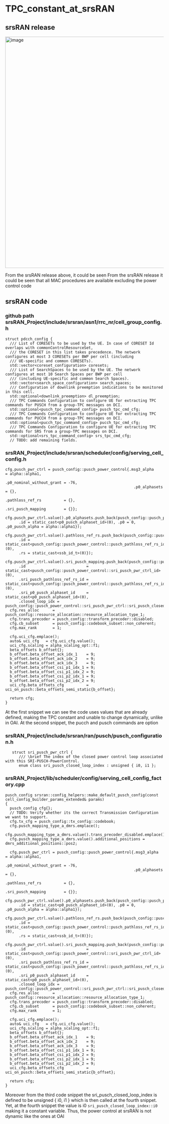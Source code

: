 # TPC_constant_at_srsRAN
## srsRAN release
<img width="736" alt="image" src="https://github.com/user-attachments/assets/c7fef08f-a894-4d57-a2b2-bece482a0c6b">

From the srsRAN release above, it could be seen From the srsRAN release it could be seen that all MAC procedures are available excluding the power control code 


## srsRAN code
### github path srsRAN_Project/include/srsran/asn1/rrc_nr/cell_group_config.h
```
struct pdcch_config {
  /// List of CORESETs to be used by the UE. In case of CORESET Id overlaps with commonControlResourceSet,
  /// the CORESET in this list takes precedence. The network configures at most 3 CORESETs per BWP per cell (including
  /// UE-specific and common CORESETs).
  std::vector<coreset_configuration> coresets;
  /// List of SearchSpaces to be used by the UE. The network configures at most 10 Search Spaces per BWP per cell
  /// (including UE-specific and common Search Spaces).
  std::vector<search_space_configuration> search_spaces;
  /// Configuration of downlink preemption indications to be monitored in this cell.
  std::optional<downlink_preemption> dl_preemption;
  /// TPC Commands Configuration to configure UE for extracting TPC commands for PUSCH from a group-TPC messages on DCI.
  std::optional<pusch_tpc_command_config> pusch_tpc_cmd_cfg;
  /// TPC Commands Configuration to configure UE for extracting TPC commands for PUCCH from a group-TPC messages on DCI.
  std::optional<pucch_tpc_command_config> pucch_tpc_cmd_cfg;
  /// TPC Commands Configuration to configure UE for extracting TPC commands for SRS from a group-TPC messages on DCI.
  std::optional<srs_tpc_command_config> srs_tpc_cmd_cfg;
  // TODO: add remaining fields.
```

### srsRAN_Project/include/srsran/scheduler/config/serving_cell_config.h
```
cfg.pusch_pwr_ctrl = pusch_config::pusch_power_control{.msg3_alpha               = alpha::alpha1,
                                                         .p0_nominal_without_grant = -76,
                                                         .p0_alphasets             = {},
                                                         .pathloss_ref_rs          = {},
                                                         .sri_pusch_mapping        = {}};
  cfg.pusch_pwr_ctrl.value().p0_alphasets.push_back(pusch_config::pusch_power_control::p0_pusch_alphaset{
      .id = static_cast<p0_pusch_alphaset_id>(0), .p0 = 0, .p0_pusch_alpha = alpha::alpha1});
  cfg.pusch_pwr_ctrl.value().pathloss_ref_rs.push_back(pusch_config::pusch_power_control::pusch_pathloss_ref_rs{
      .id = static_cast<pusch_config::pusch_power_control::pusch_pathloss_ref_rs_id>(0),
      .rs = static_cast<ssb_id_t>(0)});
  cfg.pusch_pwr_ctrl.value().sri_pusch_mapping.push_back(pusch_config::pusch_power_control::sri_pusch_pwr_ctrl{
      .id                           = static_cast<pusch_config::pusch_power_control::sri_pusch_pwr_ctrl_id>(0),
      .sri_pusch_pathloss_ref_rs_id = static_cast<pusch_config::pusch_power_control::pusch_pathloss_ref_rs_id>(0),
      .sri_p0_pusch_alphaset_id     = static_cast<p0_pusch_alphaset_id>(0),
      .closed_loop_idx = pusch_config::pusch_power_control::sri_pusch_pwr_ctrl::sri_pusch_closed_loop_index::i0});
  cfg.res_alloc      = pusch_config::resource_allocation::resource_allocation_type_1;
  cfg.trans_precoder = pusch_config::transform_precoder::disabled;
  cfg.cb_subset      = pusch_config::codebook_subset::non_coherent;
  cfg.max_rank       = 1;

  cfg.uci_cfg.emplace();
  auto& uci_cfg   = cfg.uci_cfg.value();
  uci_cfg.scaling = alpha_scaling_opt::f1;
  beta_offsets b_offset{};
  b_offset.beta_offset_ack_idx_1    = 9;
  b_offset.beta_offset_ack_idx_2    = 9;
  b_offset.beta_offset_ack_idx_3    = 9;
  b_offset.beta_offset_csi_p1_idx_1 = 9;
  b_offset.beta_offset_csi_p1_idx_2 = 9;
  b_offset.beta_offset_csi_p2_idx_1 = 9;
  b_offset.beta_offset_csi_p2_idx_2 = 9;
  uci_cfg.beta_offsets_cfg          = uci_on_pusch::beta_offsets_semi_static{b_offset};

  return cfg;
}
```

At the first snippet we can see the code uses values that are already defined, 
making the TPC constant and unable to change dynamically, unlike in OAI. At the second snippet, the pucch and pusch commands are option


### srsRAN_Project/include/srsran/ran/pusch/pusch_configuration.h
```
   struct sri_pusch_pwr_ctrl {
      /// \brief The index of the closed power control loop associated with this SRI-PUSCH-PowerControl.
      enum class sri_pusch_closed_loop_index : unsigned { i0, i1 };
```

### srsRAN_Project/lib/scheduler/config/serving_cell_config_factory.cpp
```
pusch_config srsran::config_helpers::make_default_pusch_config(const cell_config_builder_params_extended& params)
{
  pusch_config cfg{};
  // TODO: Verify whether its the correct Transmission Configuration we want to support.
  cfg.tx_cfg = pusch_config::tx_config::codebook;
  cfg.pusch_mapping_type_a_dmrs.emplace();
  cfg.pusch_mapping_type_a_dmrs.value().trans_precoder_disabled.emplace();
  cfg.pusch_mapping_type_a_dmrs.value().additional_positions = dmrs_additional_positions::pos2;

  cfg.pusch_pwr_ctrl = pusch_config::pusch_power_control{.msg3_alpha               = alpha::alpha1,
                                                         .p0_nominal_without_grant = -76,
                                                         .p0_alphasets             = {},
                                                         .pathloss_ref_rs          = {},
                                                         .sri_pusch_mapping        = {}};
  cfg.pusch_pwr_ctrl.value().p0_alphasets.push_back(pusch_config::pusch_power_control::p0_pusch_alphaset{
      .id = static_cast<p0_pusch_alphaset_id>(0), .p0 = 0, .p0_pusch_alpha = alpha::alpha1});
  cfg.pusch_pwr_ctrl.value().pathloss_ref_rs.push_back(pusch_config::pusch_power_control::pusch_pathloss_ref_rs{
      .id = static_cast<pusch_config::pusch_power_control::pusch_pathloss_ref_rs_id>(0),
      .rs = static_cast<ssb_id_t>(0)});
  cfg.pusch_pwr_ctrl.value().sri_pusch_mapping.push_back(pusch_config::pusch_power_control::sri_pusch_pwr_ctrl{
      .id                           = static_cast<pusch_config::pusch_power_control::sri_pusch_pwr_ctrl_id>(0),
      .sri_pusch_pathloss_ref_rs_id = static_cast<pusch_config::pusch_power_control::pusch_pathloss_ref_rs_id>(0),
      .sri_p0_pusch_alphaset_id     = static_cast<p0_pusch_alphaset_id>(0),
      .closed_loop_idx = pusch_config::pusch_power_control::sri_pusch_pwr_ctrl::sri_pusch_closed_loop_index::i0});
  cfg.res_alloc      = pusch_config::resource_allocation::resource_allocation_type_1;
  cfg.trans_precoder = pusch_config::transform_precoder::disabled;
  cfg.cb_subset      = pusch_config::codebook_subset::non_coherent;
  cfg.max_rank       = 1;

  cfg.uci_cfg.emplace();
  auto& uci_cfg   = cfg.uci_cfg.value();
  uci_cfg.scaling = alpha_scaling_opt::f1;
  beta_offsets b_offset{};
  b_offset.beta_offset_ack_idx_1    = 9;
  b_offset.beta_offset_ack_idx_2    = 9;
  b_offset.beta_offset_ack_idx_3    = 9;
  b_offset.beta_offset_csi_p1_idx_1 = 9;
  b_offset.beta_offset_csi_p1_idx_2 = 9;
  b_offset.beta_offset_csi_p2_idx_1 = 9;
  b_offset.beta_offset_csi_p2_idx_2 = 9;
  uci_cfg.beta_offsets_cfg          = uci_on_pusch::beta_offsets_semi_static{b_offset};

  return cfg;
}
```

Moreover from the third code snippet the sri_pusch_closed_loop_index is defined to be unsigned { i0, i1 } which is then called at
the fourth snippet. Yet, at the fourth snippet the value is i0 `sri_pusch_closed_loop_index::i0` making it a constant variable. Thus, the power control at srsRAN 
is not dynamic like the ones at OAI
